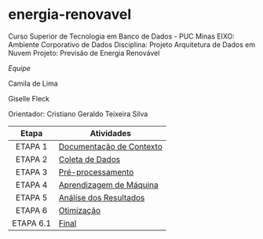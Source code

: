 # energia-renovavel
Curso Superior de Tecnologia em Banco de Dados - PUC Minas
EIXO: Ambiente Corporativo de Dados
Disciplina: Projeto Arquitetura de Dados em Nuvem
Projeto: Previsão de Energia Renovável

*Equipe*

Camila de Lima

Giselle Fleck

Orientador: Cristiano Geraldo Teixeira Silva

| Etapa         | Atividades |
|  :----:   | ----------- |
| ETAPA 1        |[Documentação de Contexto](Etapa%201%20-%20Previsão%20de%20Energia%20renovável.pdf) |
| ETAPA 2        |[Coleta de Dados](https://github.com/Camiladelima/energia-renovavel/blob/main/Etapa%202%20-%20Previs%C3%A3o%20de%20Energia%20renov%C3%A1vel.pdf) |
| ETAPA 3        |[Pré-processamento](https://github.com/Camiladelima/energia-renovavel/blob/main/Etapa%203%20-%20Previs%C3%A3o%20de%20Energia%20renov%C3%A1vel.pdf) |
| ETAPA 4        |[Aprendizagem de Máquina](https://github.com/Camiladelima/energia-renovavel/blob/main/Etapa%204%20-%20Previs%C3%A3o%20de%20Energia%20renov%C3%A1vel.pdf)|
| ETAPA 5        |[Análise dos Resultados](https://github.com/Camiladelima/energia-renovavel/blob/main/Previs%C3%A3o_do_Uso_de_Energia_Renov%C3%A1vel.ipynb) |
| ETAPA 6        |[Otimização](https://github.com/Camiladelima/energia-renovavel/blob/main/Previs%C3%A3o_do_Uso_de_Energia_Renov%C3%A1vel.ipynb) |
| ETAPA 6.1      |[Final](https://github.com/Camiladelima/energia-renovavel/blob/main/Etapa%206%20-%20Previs%C3%A3o%20de%20Energia%20Renov%C3%A1vel.pdf) |

